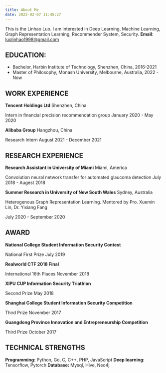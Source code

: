 ```yaml
---
title: About Me
date: 2022-02-07 11:45:27
---
```

This is the Linhao Luo. I am interested in Deep Learning, Machine Learning, Graph Representation Learning, Recommender System, Security.
**Email**: luolinhao1998@gmail.com

## EDUCATION: 

* Bachelor, Harbin Institute of Technology, Shenzhen, China, 2016-2021
* Master of Philosophy, Monash University, Melbourne, Australia, 2022 - Now

## WORK EXPERIENCE

**Tencent Holdings Ltd**																											Shenzhen, China

Intern in financial precision recommendation group					              		  January 2020 - May 2020

**Alibaba Group**																																	Hangzhou, China

Research Intern					              															August 2021 - December 2021

## RESEARCH EXPERIENCE

**Research Assistant in University of Miami**															   Miami, America

Convolution neural network transfer for automated glaucoma detection  July 2018 - Augest 2018

**Summer Research in University of New South Wales**										Sydney, Australia

Heterogenous Graph Representation Learning. Mentored by Pro. Xuemin Lin, Dr. Yixiang Fang

July 2020 - September 2020
## AWARD

**National College Student Information Security Contest**

National First Prize 																														July 2019 

**Realworld CTF 2018 Final**

International 16th Places																								  November 2018

**XIPU CUP Information Security Triathlon**

Second Prize																															      May 2018

**Shanghai College Student Information Security Competition**

Third Prize																															November 2017

**Guangdong Province Innovation and Entrepreneurship Competition**

Third Prize																																October 2017

## TECHNICAL STRENGTHS

**Programming:**  Python, Go, C, C++, PHP, JavaScript
**Deep learning:** Tensorflow, Pytorch
**Database:** Mysql, Hive, Neo4j